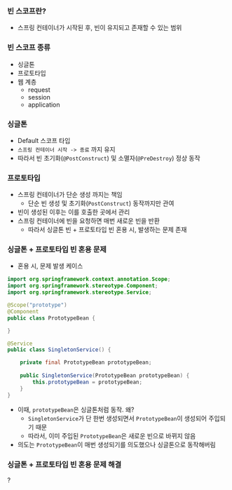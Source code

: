 ### 빈 스코프란?
  - 스프링 컨테이너가 시작된 후, 빈이 유지되고 존재할 수 있는 범위
### 빈 스코프 종류
  - 싱글톤
  - 프로토타입
  - 웹 계층
    - request
    - session
    - application

### 싱글톤
- Default 스코프 타입
- `스프링 컨테이너 시작 -> 종료` 까지 유지
- 따라서 빈 초기화(`@PostConstruct`) 및 소멸자(`@PreDestroy`) 정상 동작

### 프로토타입
- 스프링 컨테이너가 단순 생성 까지는 책임
  - 단순 빈 생성 및 초기화(`PostConstruct`) 동작까지만 관여
- 빈이 생성된 이후는 이를 호출한 곳에서 관리
- 스프링 컨테이너에 빈을 요청하면 매번 새로운 빈을 반환
  - 따라서 싱글톤 빈 + 프로토타입 빈 혼용 시, 발생하는 문제 존재

### 싱글톤 + 프로토타입 빈 혼용 문제
- 혼용 시, 문제 발생 케이스

```java
import org.springframework.context.annotation.Scope;
import org.springframework.stereotype.Component;
import org.springframework.stereotype.Service;

@Scope("prototype")
@Component
public class PrototypeBean {

}

@Service
public class SingletonService() {

    private final PrototypeBean prototypeBean;
    
    public SingletonService(PrototypeBean prototypeBean) {
        this.prototypeBean = prototypeBean;
    }
}
```

- 이때, `prototypeBean`은 싱글톤처럼 동작. 왜?
  - `SingletonService`가 단 한번 생성되면서 `PrototypeBean`이 생성되어 주입되기 때문
  - 따라서, 이미 주입된 `PrototypeBean`은 새로운 빈으로 바뀌지 않음
- 의도는 `PrototypeBean`이 매번 생성되기를 의도했으나 싱글톤으로 동작해버림

### 싱글톤 + 프로토타입 빈 혼용 문제 해결  
?